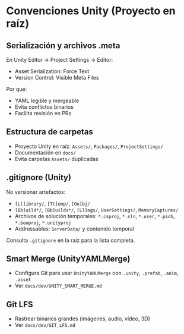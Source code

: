 # Convenciones Unity (Proyecto en raíz)

## Serialización y archivos .meta

En Unity Editor → Project Settings → Editor:

- Asset Serialization: Force Text
- Version Control: Visible Meta Files

Por qué:
- YAML legible y mergeable
- Evita conflictos binarios
- Facilita revisión en PRs

## Estructura de carpetas

- Proyecto Unity en raíz: `Assets/`, `Packages/`, `ProjectSettings/`
- Documentación en `docs/`
- Evita carpetas `Assets/` duplicadas

## .gitignore (Unity)

No versionar artefactos:
- `[Ll]ibrary/`, `[Tt]emp/`, `[Oo]bj/`
- `[Bb]uild*/`, `[Bb]uilds*/`, `[Ll]ogs/`, `UserSettings/`, `MemoryCaptures/`
- Archivos de solución temporales: `*.csproj`, `*.sln`, `*.user`, `*.pidb`, `*.booproj`, `*.unityproj`
- Addressables: `ServerData/` y contenido temporal

Consulta `.gitignore` en la raíz para la lista completa.

## Smart Merge (UnityYAMLMerge)

- Configura Git para usar `UnityYAMLMerge` con `.unity`, `.prefab`, `.anim`, `.asset`
- Ver `docs/dev/UNITY_SMART_MERGE.md`

## Git LFS

- Rastrear binarios grandes (imágenes, audio, vídeo, 3D)
- Ver `docs/dev/GIT_LFS.md`
